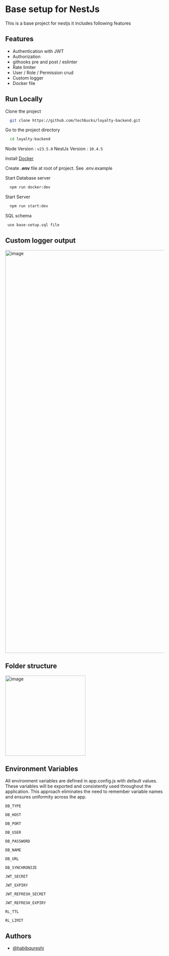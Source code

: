 # Base setup for NestJs

This is a base project for nestjs it includes following features

## Features

- Authentication with JWT
- Authorization
- githooks pre and post / eslinter
- Rate limiter
- User / Role / Permission crud
- Custom logger
- Docker file

## Run Locally

Clone the project

```bash
  git clone https://github.com/techbucks/loyalty-backend.git
```

Go to the project directory

```bash
  cd loyalty-backend
```

Node Version : `v23.5.0`
NestJs Version : `10.4.5`

Install [Docker](https://docs.docker.com/engine/install/ubuntu/)

Create **.env** file at root of project. See .env.example

Start Database server

```bash
  npm run docker:dev
```

Start Server

```bash
  npm run start:dev
```

SQL schema

```bash
 use base-setup.sql file
```

## Custom logger output

<img width="1281" alt="image" src="https://github.com/user-attachments/assets/ac098d60-93f7-4e49-9a5b-cc5443f3df2f" />

## Folder structure

<img width="255" alt="image" src="https://github.com/user-attachments/assets/737ac482-39e3-4bc0-81e3-f8e5bffb3f21" />

## Environment Variables

All environment variables are defined in app.config.js with default values. These variables will be exported and consistently used throughout the application. This approach eliminates the need to remember variable names and ensures uniformity across the app.

`DB_TYPE`

`DB_HOST`

`DB_PORT`

`DB_USER`

`DB_PASSWORD`

`DB_NAME`

`DB_URL`

`DB_SYNCHRONIZE`

`JWT_SECRET`

`JWT_EXPIRY`

`JWT_REFRESH_SECRET`

`JWT_REFRESH_EXPIRY`

`RL_TTL`

`RL_LIMIT`

## Authors

- [@habibqureshi](https://github.com/habibqureshi)

